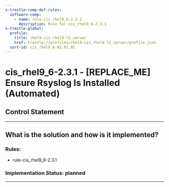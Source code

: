 ```yaml
---
x-trestle-comp-def-rules:
  software-comp:
    - name: rule-cis_rhel9_6-2.3.1
      description: Rule for cis_rhel9_6-2.3.1
x-trestle-global:
  profile:
    title: rhel9-cis_rhel9-l2_server
    href: trestle://profiles/rhel9-cis_rhel9-l2_server/profile.json
  sort-id: cis_rhel9_6-02.03.01
---
```


# cis_rhel9_6-2.3.1 - \[REPLACE_ME\] Ensure Rsyslog Is Installed (Automated)

## Control Statement

______________________________________________________________________

## What is the solution and how is it implemented?

<!-- For implementation status enter one of: implemented, partial, planned, alternative, not-applicable -->

<!-- Note that the list of rules under ### Rules: is read-only and changes will not be captured after assembly to JSON -->

<!-- Add control implementation description here for control: cis_rhel9_6-2.3.1 -->

### Rules:

  - rule-cis_rhel9_6-2.3.1

### Implementation Status: planned

______________________________________________________________________

